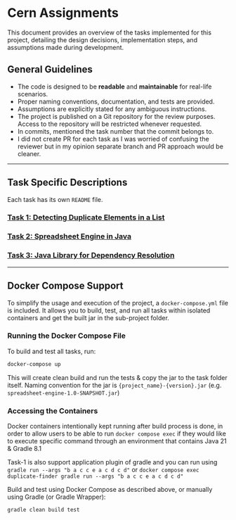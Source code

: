 # Cern Assignments

This document provides an overview of the tasks implemented for this project, detailing the design decisions, implementation steps, and assumptions made during development.

## General Guidelines

- The code is designed to be **readable** and **maintainable** for real-life scenarios.
- Proper naming conventions, documentation, and tests are provided.
- Assumptions are explicitly stated for any ambiguous instructions.
- The project is published on a Git repository for the review purposes. Access to the repository will be restricted whenever requested.
- In commits, mentioned the task number that the commit belongs to.
- I did not create PR for each task as I was worried of confusing the reviewer but in my opinion separate branch and PR approach would be cleaner. 
---
## Task Specific Descriptions

Each task has its own `README` file.

### [Task 1: Detecting Duplicate Elements in a List](duplicate-finder/)
### [Task 2: Spreadsheet Engine in Java](spreadsheet-engine/)
### [Task 3: Java Library for Dependency Resolution](dependency-resolver/)

---

## Docker Compose Support

To simplify the usage and execution of the project, a `docker-compose.yml` file is included. It allows you to build, test, and run all tasks within isolated containers and get the built jar in the sub-project folder.

### Running the Docker Compose File

To build and test all tasks, run:

```bash
docker-compose up
```
This will create clean build and run the tests & copy the jar to the task folder itself. Naming convention for the jar is `{project_name}-{version}.jar` (e.g. `spreadsheet-engine-1.0-SNAPSHOT.jar`)
### Accessing the Containers
Docker containers intentionally kept running after build process is done, in order to allow users to be able to run `docker compose exec`
if they would like to execute specific command through an environment that contains Java 21 & Gradle 8.1

Task-1 is also support application plugin of gradle and you can run using `gradle run --args "b a c c e a c d c d"`
or `docker compose exec duplicate-finder gradle run --args "b a c c e a c d c d"`

Build and test using Docker Compose as described above, or manually using Gradle (or Gradle Wrapper):

```bash
gradle clean build test
```

